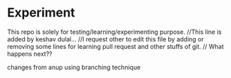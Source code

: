 # Experiment
This repo is solely for testing/learning/experimenting purpose.
//This line is added by keshav dulal...
//I request other to edit this file by adding or removing some lines for learning pull request and other stuffs of git.
// What happens next??

changes from anup
using branching technique